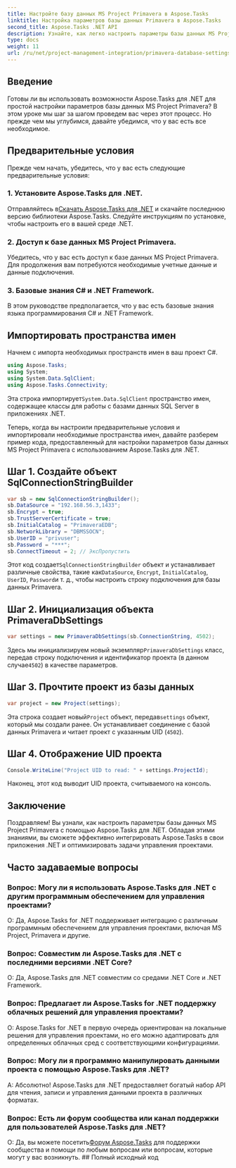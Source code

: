 ```yaml
---
title: Настройте базу данных MS Project Primavera в Aspose.Tasks
linktitle: Настройка параметров базы данных Primavera в Aspose.Tasks
second_title: Aspose.Tasks .NET API
description: Узнайте, как легко настроить параметры базы данных MS Project Primavera в Aspose.Tasks для .NET. Оптимизируйте задачи управления проектами.
type: docs
weight: 11
url: /ru/net/project-management-integration/primavera-database-settings/
---
```

## Введение
Готовы ли вы использовать возможности Aspose.Tasks для .NET для простой настройки параметров базы данных MS Project Primavera? В этом уроке мы шаг за шагом проведем вас через этот процесс. Но прежде чем мы углубимся, давайте убедимся, что у вас есть все необходимое.
## Предварительные условия
Прежде чем начать, убедитесь, что у вас есть следующие предварительные условия:
### 1. Установите Aspose.Tasks для .NET.
 Отправляйтесь в[Скачать Aspose.Tasks для .NET](https://releases.aspose.com/tasks/net/) и скачайте последнюю версию библиотеки Aspose.Tasks. Следуйте инструкциям по установке, чтобы настроить его в вашей среде .NET.
### 2. Доступ к базе данных MS Project Primavera.
Убедитесь, что у вас есть доступ к базе данных MS Project Primavera. Для продолжения вам потребуются необходимые учетные данные и данные подключения.
### 3. Базовые знания C# и .NET Framework.
В этом руководстве предполагается, что у вас есть базовые знания языка программирования C# и .NET Framework.

## Импортировать пространства имен
Начнем с импорта необходимых пространств имен в ваш проект C#.

```csharp
using Aspose.Tasks;
using System;
using System.Data.SqlClient;
using Aspose.Tasks.Connectivity;

```
 Эта строка импортирует`System.Data.SqlClient` пространство имен, содержащее классы для работы с базами данных SQL Server в приложениях .NET.

Теперь, когда вы настроили предварительные условия и импортировали необходимые пространства имен, давайте разберем пример кода, предоставленный для настройки параметров базы данных MS Project Primavera с использованием Aspose.Tasks для .NET.
## Шаг 1. Создайте объект SqlConnectionStringBuilder
```csharp
var sb = new SqlConnectionStringBuilder();
sb.DataSource = "192.168.56.3,1433";
sb.Encrypt = true;
sb.TrustServerCertificate = true;
sb.InitialCatalog = "PrimaveraEDB";
sb.NetworkLibrary = "DBMSSOCN";
sb.UserID = "privuser";
sb.Password = "***";
sb.ConnectTimeout = 2; // ЭксПропустить
```
 Этот код создает`SqlConnectionStringBuilder` объект и устанавливает различные свойства, такие как`DataSource`, `Encrypt`, `InitialCatalog`, `UserID`, `Password`и т. д., чтобы настроить строку подключения для базы данных Primavera.
## Шаг 2. Инициализация объекта PrimaveraDbSettings
```csharp
var settings = new PrimaveraDbSettings(sb.ConnectionString, 4502);
```
Здесь мы инициализируем новый экземпляр`PrimaveraDbSettings` класс, передав строку подключения и идентификатор проекта (в данном случае`4502`) в качестве параметров.
## Шаг 3. Прочтите проект из базы данных
```csharp
var project = new Project(settings);
```
 Эта строка создает новый`Project` объект, передав`settings` объект, который мы создали ранее. Он устанавливает соединение с базой данных Primavera и читает проект с указанным UID (`4502`).
## Шаг 4. Отображение UID проекта
```csharp
Console.WriteLine("Project UID to read: " + settings.ProjectId);
```
Наконец, этот код выводит UID проекта, считываемого на консоль.

## Заключение
Поздравляем! Вы узнали, как настроить параметры базы данных MS Project Primavera с помощью Aspose.Tasks для .NET. Обладая этими знаниями, вы сможете эффективно интегрировать Aspose.Tasks в свои приложения .NET и оптимизировать задачи управления проектами.
## Часто задаваемые вопросы
### Вопрос: Могу ли я использовать Aspose.Tasks для .NET с другим программным обеспечением для управления проектами?
О: Да, Aspose.Tasks for .NET поддерживает интеграцию с различным программным обеспечением для управления проектами, включая MS Project, Primavera и другие.
### Вопрос: Совместим ли Aspose.Tasks для .NET с последними версиями .NET Core?
О: Да, Aspose.Tasks для .NET совместим со средами .NET Core и .NET Framework.
### Вопрос: Предлагает ли Aspose.Tasks for .NET поддержку облачных решений для управления проектами?
О: Aspose.Tasks for .NET в первую очередь ориентирован на локальные решения для управления проектами, но его можно адаптировать для определенных облачных сред с соответствующими конфигурациями.
### Вопрос: Могу ли я программно манипулировать данными проекта с помощью Aspose.Tasks для .NET?
А: Абсолютно! Aspose.Tasks для .NET предоставляет богатый набор API для чтения, записи и управления данными проекта в различных форматах.
### Вопрос: Есть ли форум сообщества или канал поддержки для пользователей Aspose.Tasks для .NET?
 О: Да, вы можете посетить[Форум Aspose.Tasks](https://forum.aspose.com/c/tasks/15) для поддержки сообщества и помощи по любым вопросам или вопросам, которые могут у вас возникнуть. ## Полный исходный код